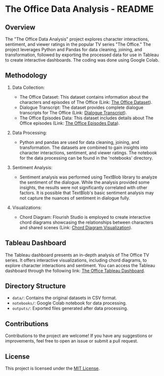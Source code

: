 # The Office Data Analysis - README

## Overview
The "The Office Data Analysis" project explores character interactions, sentiment, and viewer ratings in the popular TV series "The Office." The project leverages Python and Pandas for data cleaning, joining, and transformation, followed by exporting the processed data for use in Tableau to create interactive dashboards. The coding was done using Google Colab.

## Methodology
1. Data Collection:
   - The Office Dataset: This dataset contains information about the characters and episodes of The Office (Link: [The Office Dataset](https://www.kaggle.com/datasets/nehaprabhavalkar/the-office-dataset)).
   - Dialogue Transcript: The dataset provides complete dialogue transcripts for The Office (Link: [Dialogue Transcript](https://www.kaggle.com/datasets/nasirkhalid24/the-office-us-complete-dialoguetranscript)).
   - The Office Episodes Data: This dataset includes details about The Office episodes (Link: [The Office Episodes Data](https://www.kaggle.com/datasets/bcruise/the-office-episodes-data)).

2. Data Processing:
   - Python and pandas are used for data cleaning, joining, and transformation. The datasets are combined to gain insights into character interactions, sentiment, and viewer ratings. The notebook for the data processing can be found in the 'notebooks' directory.

3. Sentiment Analysis:
   - Sentiment analysis was performed using TextBlob library to analyze the sentiment of the dialogue. While the analysis provided some insights, the results were not significantly correlated with other factors. It is possible that TextBlob's basic sentiment analysis may not capture the nuances of sentiment in dialogue fully.

4. Visualizations:
   - Chord Diagram: Flourish Studio is employed to create interactive chord diagrams showcasing the relationships between characters and shared scenes (Link: [Chord Diagram Visualization](https://flourish.studio/)).

## Tableau Dashboard
The Tableau dashboard presents an in-depth analysis of The Office TV series. It offers interactive visualizations, including chord diagrams, to explore character interactions and sentiment. You can access the Tableau dashboard through the following link: [The Office Tableau Dashboard](https://public.tableau.com/app/profile/mikolaj.kasprzyk/viz/TheOfficeDataAnalysis_16905887501520/Home).

## Directory Structure
- `data/`: Contains the original datasets in CSV format.
- `notebooks/`: Google Colab notebook for data processing.
- `outputs/`: Exported files generated after data processing.

## Contributions
Contributions to the project are welcome! If you have any suggestions or improvements, feel free to open an issue or submit a pull request.

## License
This project is licensed under the [MIT License](LICENSE).

